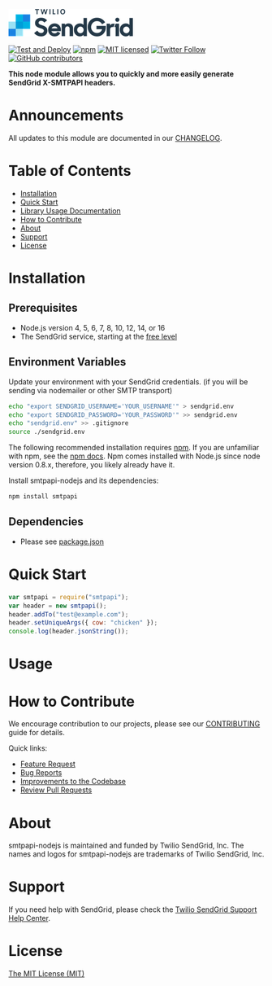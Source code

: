 ![SendGrid Logo](twilio_sendgrid_logo.png)

[![Test and Deploy](https://github.com/sendgrid/smtpapi-nodejs/actions/workflows/test-and-deploy.yml/badge.svg)](https://github.com/sendgrid/smtpapi-nodejs/actions/workflows/test-and-deploy.yml)
[![npm](https://img.shields.io/npm/v/smtpapi.svg)](https://www.npmjs.com/package/smtpapi)
[![MIT licensed](https://img.shields.io/badge/license-MIT-blue.svg)](LICENSE)
[![Twitter Follow](https://img.shields.io/twitter/follow/sendgrid.svg?style=social&label=Follow)](https://twitter.com/sendgrid)
[![GitHub contributors](https://img.shields.io/github/contributors/sendgrid/smtpapi-nodejs.svg)](https://github.com/sendgrid/smtpapi-nodejs/graphs/contributors)

**This node module allows you to quickly and more easily generate SendGrid X-SMTPAPI headers.**

# Announcements
All updates to this module are documented in our [CHANGELOG](CHANGELOG.md).

# Table of Contents
- [Installation](#installation)
- [Quick Start](#quick-start)
- [Library Usage Documentation](USAGE.md)
- [How to Contribute](#contribute)
- [About](#about)
- [Support](#support)
- [License](#license)

<a name="installation"></a>
# Installation

## Prerequisites

- Node.js version 4, 5, 6, 7, 8, 10, 12, 14, or 16
- The SendGrid service, starting at the [free level](https://sendgrid.com/free?source=smtpapi-nodejs)

## Environment Variables

Update your environment with your SendGrid credentials. (if you will be sending via nodemailer or other SMTP transport)

```bash
echo "export SENDGRID_USERNAME='YOUR_USERNAME'" > sendgrid.env
echo "export SENDGRID_PASSWORD='YOUR_PASSWORD'" >> sendgrid.env
echo "sendgrid.env" >> .gitignore
source ./sendgrid.env
```

The following recommended installation requires [npm](https://npmjs.org/). If you are unfamiliar with npm, see the [npm docs](https://npmjs.org/doc/). Npm comes installed with Node.js since node version 0.8.x, therefore, you likely already have it.

Install smtpapi-nodejs and its dependencies:

```bash
npm install smtpapi
```

## Dependencies

- Please see [package.json](package.json)

<a name="quick-start"></a>
# Quick Start

```javascript
var smtpapi = require("smtpapi");
var header = new smtpapi();
header.addTo("test@example.com");
header.setUniqueArgs({ cow: "chicken" });
console.log(header.jsonString());
```

<a name="usage"></a>
# Usage

<a name="contribute"></a>
# How to Contribute

We encourage contribution to our projects, please see our [CONTRIBUTING](CONTRIBUTING.md) guide for details.

Quick links:

- [Feature Request](CONTRIBUTING.md#feature-request)
- [Bug Reports](CONTRIBUTING.md#submit-a-bug-report)
- [Improvements to the Codebase](CONTRIBUTING.md#improvements-to-the-codebase)
- [Review Pull Requests](CONTRIBUTING.md#code-reviews)

<a name="about"></a>
# About

smtpapi-nodejs is maintained and funded by Twilio SendGrid, Inc. The names and logos for smtpapi-nodejs are trademarks of Twilio SendGrid, Inc.

<a name="support"></a>
# Support

If you need help with SendGrid, please check the [Twilio SendGrid Support Help Center](https://support.sendgrid.com).

<a name="license"></a>
# License
[The MIT License (MIT)](LICENSE)
